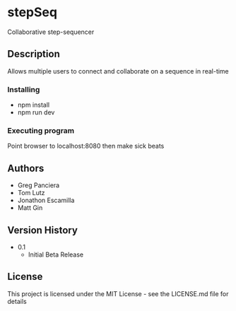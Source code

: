 # stepSeq
Collaborative step-sequencer

## Description
Allows multiple users to connect and collaborate on a sequence in real-time

### Installing
- npm install
- npm run dev

### Executing program
Point browser to localhost:8080 then make sick beats

## Authors
- Greg Panciera
- Tom Lutz
- Jonathon Escamilla
- Matt Gin

## Version History
* 0.1
    * Initial Beta Release

## License
This project is licensed under the MIT License - see the LICENSE.md file for details
